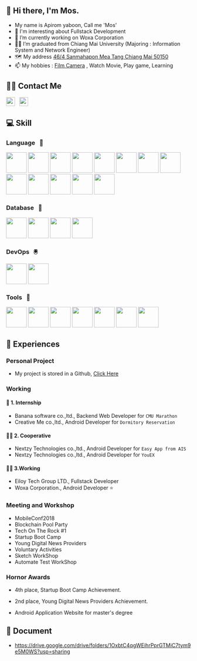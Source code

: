 ## 👋 Hi there, I'm Mos.

<!--
**molysulfur/molysulfur** is a ✨ _special_ ✨ repository because its `README.md` (this file) appears on your GitHub profile.

Here are some ideas to get you started:

- 🔭 I’m currently working on ...
- 🌱 I’m currently learning ...
- 👯 I’m looking to collaborate on ...
- 🤔 I’m looking for help with ...
- 💬 Ask me about ...
- 📫 How to reach me:...
- 😄 Pronouns: ...
- ⚡ Fun fact: ...
-->
- My name is Apirom yaboon, Call me 'Mos'
- 💬 I'm interesting about Fullstack Development
- :office: I’m currently working on Woxa Corporation
- :man_student: I’m graduated from Chiang Mai University (Majoring : Information System and Network Engineer)
- :world_map: My address [46/4 Sanmahapon Mea Tang Chiang Mai 50150](https://www.google.com/maps/place/%E0%B8%AA%E0%B8%A1%E0%B8%9E%E0%B8%A3%E0%B8%9A%E0%B8%A3%E0%B8%B4%E0%B8%81%E0%B8%B2%E0%B8%A3+%E0%B8%8B%E0%B9%88%E0%B8%AD%E0%B8%A1%E0%B8%A3%E0%B8%96%E0%B8%88%E0%B8%B1%E0%B8%81%E0%B8%A3%E0%B8%A2%E0%B8%B2%E0%B8%99%E0%B8%A2%E0%B8%99%E0%B8%95%E0%B9%8C/@19.1315688,98.952678,17z/data=!4m8!1m2!2m1!1s46%2F4+Sanmahapon+Mea+Tang+Chiang+Mai+50150!3m4!1s0x30da11beedda3d91:0xb41efe288aa37ca2!8m2!3d19.1318081!4d98.9504711)
- 📫 My hobbies : [Film Camera](https://www.lomography.co.th/homes/molysulfur) , Watch Movie, Play game, Learning
<!-- Linkedin -->
## :technologist: Contact Me
[<img src="https://cdn-icons.flaticon.com/png/512/3536/premium/3536505.png?token=exp=1640449158~hmac=6a1da5992397ba7cd3e57dfcb22498e0" width="24px" height="24px">](https://www.linkedin.com/in/apirom-yaboon-b9153b191) 
&nbsp;
[<img src="https://cdn-icons.flaticon.com/png/512/2875/premium/2875435.png?token=exp=1640450204~hmac=4a3bb5028715e97396c7472062a31a9c" width="24px" height="24px">](https://www.linkedin.com/in/apirom-yaboon-b9153b191)
&nbsp;

## :computer: Skill

### Language &nbsp; :book:
<!-- <img src="" width="24px" height="24px"> -->
<span><img src="https://cdn-icons-png.flaticon.com/512/5968/5968332.png" width="56px" height="56px">
<img src="https://pics.freeicons.io/uploads/icons/png/8954758561551942278-512.png" width="56px" height="56px">
<img src="https://cdn-icons-png.flaticon.com/128/1051/1051277.png" width="56px" height="56px">
<img src="https://cdn-icons-png.flaticon.com/128/732/732190.png" width="56px" height="56px">
<img src="https://cdn-icons-png.flaticon.com/512/5968/5968350.png" width="56px" height="56px">
<img src="https://cdn-icons-png.flaticon.com/128/5968/5968282.png" width="56px" height="56px">
<img src="https://pics.freeicons.io/uploads/icons/png/18852341021548218200-512.png" width="56px" height="56px">
<img src="https://cdn-icons-png.flaticon.com/512/518/518705.png" width="56px" height="56px">
<img src="https://cdn-icons-png.flaticon.com/512/3334/3334886.png" width="56px" height="56px">
<img src="https://camo.githubusercontent.com/92ec9eb7eeab7db4f5919e3205918918c42e6772562afb4112a2909c1aaaa875/68747470733a2f2f6173736574732e76657263656c2e636f6d2f696d6167652f75706c6f61642f76313630373535343338352f7265706f7369746f726965732f6e6578742d6a732f6e6578742d6c6f676f2e706e67" width="56px" height="56px"></span>
<img src="https://img.icons8.com/color/96/000000/golang.png" width="56px" height="56px"/>
<img src="https://d33wubrfki0l68.cloudfront.net/e937e774cbbe23635999615ad5d7732decad182a/26072/logo-small.ede75a6b.svg" width="56px" height="56px"/>
<img src="https://img.icons8.com/color/48/000000/c-plus-plus-logo.png" width="56px" height="56px"/>
</span>

### Database &nbsp; :floppy_disk:
<span>
<img src="https://img.icons8.com/color/48/000000/mysql-logo.png" width="56px" height="56px"/>
<img src="https://img.icons8.com/color/48/000000/maria-db.png" width="56px" height="56px"/>
<img src="https://img.icons8.com/color/48/000000/firebase.png" width="56px" height="56px"/>
<img src="https://img.icons8.com/color/48/000000/mongodb.png" width="56px" height="56px"/>
</span>

### DevOps &nbsp; :trackball:
<span>
<img src="https://img.icons8.com/external-tal-revivo-color-tal-revivo/96/000000/external-docker-a-set-of-coupled-software-as-a-service-logo-color-tal-revivo.png" width="56px" height="56px"/>
<img src="https://www.docker.com/blog/wp-content/uploads/2020/02/Compose.png" width="56px" height="56px"/>
</span>

### Tools &nbsp; :toolbox:
<span>
<img src="https://miro.medium.com/max/325/0*oNDKpj0zdg_UELBE.png" width="56px" height="56px"/>
<img src="https://cdn-icons-png.flaticon.com/512/732/732245.png" width="56px" height="56px"/>
<img src="https://cdn-icons-png.flaticon.com/512/5968/5968559.png" width="56px" height="56px"/>
<img src="https://img.icons8.com/external-tal-revivo-color-tal-revivo/96/000000/external-postman-is-the-only-complete-api-development-environment-logo-color-tal-revivo.png" width="56px" height="56px"/>
<img src="https://cdn.icon-icons.com/icons2/2107/PNG/512/file_type_vscode_icon_130084.png" width="56px" height="56px"/>
<img src="https://seeklogo.com/images/C/canva-logo-B4BE25729A-seeklogo.com.png" width="56px" height="56px"/>
<img src="https://www.modify.in.th/wp-content/uploads/Discord-logo-1.png" width="56px" height="56px"/>
</span>

## :memo: Experiences
### Personal Project
- My project is stored in a Github, [Click Here](https://github.com/orgs/personal-by-molysulfur/dashboard)
### Working
#### :baby_bottle: 1. Internship
 - Banana software co.,ltd., Backend Web Developer for `CMU Marathon`
 - Creative Me co.,ltd., Android Developer for `Dormitory Reservation`
 
#### :raising_hand_man: 2. Cooperative
 - Nextzy Technologies co.,ltd., Android Developer for `Easy App from AIS`
 - Nextzy Technologies co.,ltd., Android Developer for `YouEX`

#### :technologist: 3.Working
 - Eiloy Tech Group LTD., Fullstack Developer
 - Woxa Corporation., Android Developer :star:

### Meeting and Workshop
- MobileConf2018
- Blockchain Pool Party
- Tech On The Rock #1
- Startup Boot Camp
- Young Digital News Providers
- Voluntary Activities
- Sketch WorkShop
- Automate Test WorkShop

### Hornor Awards

- 4th place, Startup Boot Camp Achievement. 

- 2nd place, Young Digital News Providers Achievement.

- Android Application Website for master's degree

## :page_with_curl: Document
- https://drive.google.com/drive/folders/1OxbtC4qgWEihrPprGTMiC7tym9e5M0WS?usp=sharing

